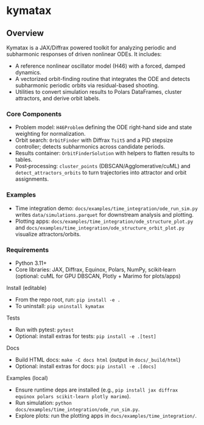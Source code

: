 # kymatax

## Overview
Kymatax is a JAX/Diffrax powered toolkit for analyzing periodic and subharmonic responses of driven nonlinear ODEs. It includes:
- A reference nonlinear oscillator model (H46) with a forced, damped dynamics.
- A vectorized orbit-finding routine that integrates the ODE and detects subharmonic periodic orbits via residual-based shooting.
- Utilities to convert simulation results to Polars DataFrames, cluster attractors, and derive orbit labels.

### Core Components
- Problem model: `H46Problem` defining the ODE right‑hand side and state weighting for normalization.
- Orbit search: `OrbitFinder` with Diffrax `Tsit5` and a PID stepsize controller; detects subharmonics across candidate periods.
- Results container: `OrbitFinderSolution` with helpers to flatten results to tables.
- Post‑processing: `cluster_points` (DBSCAN/Agglomerative/cuML) and `detect_attractors_orbits` to turn trajectories into attractor and orbit assignments.

### Examples
- Time integration demo: `docs/examples/time_integration/ode_run_sim.py` writes `data/simulations.parquet` for downstream analysis and plotting.
- Plotting apps: `docs/examples/time_integration/ode_structure_plot.py` and `docs/examples/time_integration/ode_structure_orbit_plot.py` visualize attractors/orbits.

### Requirements
- Python 3.11+
- Core libraries: JAX, Diffrax, Equinox, Polars, NumPy, scikit‑learn (optional: cuML for GPU DBSCAN, Plotly + Marimo for plots/apps)

Install (editable)
- From the repo root, run: `pip install -e .`
- To uninstall: `pip uninstall kymatax`

Tests
- Run with pytest: `pytest`
- Optional: install extras for tests: `pip install -e .[test]`

Docs
- Build HTML docs: `make -C docs html` (output in `docs/_build/html`)
- Optional: install extras for docs: `pip install -e .[docs]`
 
Examples (local)
- Ensure runtime deps are installed (e.g., `pip install jax diffrax equinox polars scikit-learn plotly marimo`).
- Run simulation: `python docs/examples/time_integration/ode_run_sim.py`.
- Explore plots: run the plotting apps in `docs/examples/time_integration/`.
